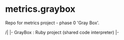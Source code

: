 metrics.graybox
===============

Repo for metrics project - phase 0 'Gray Box'.

/|
|- GrayBox : Ruby project (shared code interpreter)
|-
